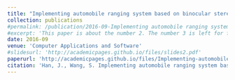 ```yaml
---
title: "Implementing automobile ranging system based on binocular stereo-vision technology"
collection: publications
#permalink: /publication/2016-09-Implementing automobile ranging system based on binocular stereo-vision technology
#excerpt: 'This paper is about the number 2. The number 3 is left for future work.'
date: 2016-09
venue: 'Computer Applications and Software'
#slidesurl: 'http://academicpages.github.io/files/slides2.pdf'
paperurl: 'http://academicpages.github.io/files/Implementing-automobile-ranging-system-based-on-binocular-stereo-vision-technology.pdf'
citation: 'Han, J., Wang, S. Implementing automobile ranging system based on binocular stereo-vision technology. Computer Applications and Software, 2016 (09).'
---
```


